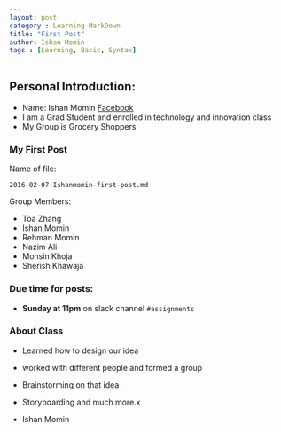 ```yaml
---
layout: post
category : Learning MarkDown
title: "First Post"
author: Ishan Momin
tags : [Learning, Basic, Syntax]
---
```


## Personal Introduction:
- Name: Ishan Momin [Facebook](https://www.facebook.com/ishanmomin9)
- I am a Grad Student and enrolled in technology and innovation class
- My Group is Grocery Shoppers

### My First Post

Name of file:

`2016-02-07-Ishanmomin-first-post.md`

Group Members:

- Toa Zhang
- Ishan Momin
- Rehman Momin
- Nazim Ali
- Mohsin Khoja
- Sherish Khawaja


### Due time for posts:
- __Sunday at 11pm__ on slack channel `#assignments`


### About Class
- Learned how to design our idea
- worked with different people and formed a group
- Brainstorming on that idea
- Storyboarding and much more.x


- Ishan Momin